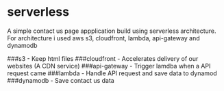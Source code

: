 # serverless
A simple contact us page appplication build using serverless architecture. 
For architecture i used aws s3, cloudfront, lambda, api-gateway and dynamodb 

###s3 - Keep html files
###cloudfront - Accelerates delivery of our websites (A CDN service)
###api-gateway - Trigger lamdba when a API request came
###lambda - Handle API request and save data to dynamod
###dynamodb - Save contact us data 

